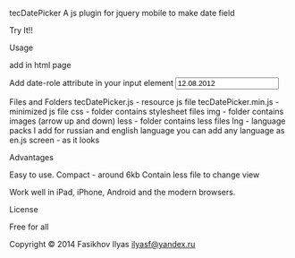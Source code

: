 tecDatePicker
A js plugin for jquery mobile to make date field

Try It!!

Usage

add in html page
<link rel="stylesheet" type="text/css" href="spec/lib/tecDatePicker/css/main.css">
<script type="text/javascript" src="spec/lib/tecDatePicker/lng/ru.js"></script>
<script type="text/javascript" src="spec/lib/tecDatePicker/tecDatePicker.min.js"></script>

Add date-role attribute in your input element
<input placeholder="" name="call-date" id="call-date" value="12.08.2012" type="text" data-role="tec-date" date-format="d.m.Y"/>

Files and Folders
tecDatePicker.js - resource js file
tecDatePicker.min.js - minimized js file
css - folder contains stylesheet files
img - folder contains images (arrow up and down)
less - folder contains less files
lng - language packs I add for russian and english language you can add any language as en.js
screen - as it looks

Advantages

Easy to use.
Compact - around 6kb
Contain less file to change view

Work well in iPad, iPhone, Android and the modern browsers.

License

Free for all

Copyright © 2014 Fasikhov Ilyas ilyasf@yandex.ru

